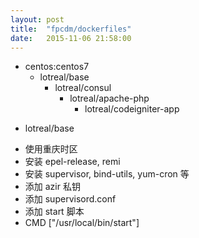 ```yaml
---
layout: post
title:  "fpcdm/dockerfiles"
date:   2015-11-06 21:58:00
---
```


+ centos:centos7
  - lotreal/base
    - lotreal/consul
      - lotreal/apache-php
        - lotreal/codeigniter-app


* lotreal/base
- 使用重庆时区
- 安装 epel-release, remi
- 安装 supervisor, bind-utils, yum-cron 等
- 添加 azir 私钥
- 添加 supervisord.conf
- 添加 start 脚本
- CMD ["/usr/local/bin/start"]
